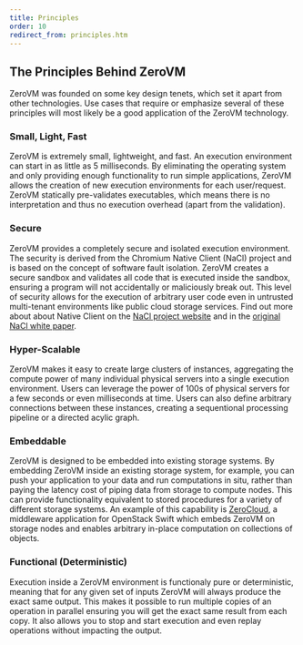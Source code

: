 ```yaml
---
title: Principles
order: 10
redirect_from: principles.htm
---
```


## The Principles Behind ZeroVM

ZeroVM was founded on some key design tenets, which set it apart from
other technologies. Use cases that require or emphasize several of
these principles will most likely be a good application of the ZeroVM
technology.

### Small, Light, Fast

ZeroVM is extremely small, lightweight, and fast. An execution
environment can start in as little as 5 milliseconds. By eliminating
the operating system and only providing enough functionality to run
simple applications, ZeroVM allows the creation of new execution
environments for each user/request. ZeroVM statically pre-validates
executables, which means there is no interpretation and thus no execution
overhead (apart from the validation).

### Secure

ZeroVM provides a completely secure and isolated execution
environment. The security is derived from the Chromium Native Client
(NaCl) project and is based on the concept of software fault
isolation. ZeroVM creates a secure sandbox and validates all code that
is executed inside the sandbox, ensuring a program will not
accidentally or maliciously break out. This level of security allows for
the execution of arbitrary user code even in untrusted multi-tenant
environments like public cloud storage services. Find out more about
about Native Client on the
[NaCl project website](https://code.google.com/p/nativeclient/) and in
the
[original NaCl white paper](http://static.googleusercontent.com/external_content/untrusted_dlcp/research.google.com/en/us/pubs/archive/34913.pdf).

### Hyper-Scalable

ZeroVM makes it easy to create large clusters of instances,
aggregating the compute power of many individual physical servers into
a single execution environment. Users can leverage the power of 100s
of physical servers for a few seconds or even milliseconds at time.
Users can also define arbitrary connections between these instances,
creating a sequentional processing pipeline or a directed acylic
graph.

### Embeddable

ZeroVM is designed to be embedded into existing storage systems. By
embedding ZeroVM inside an existing storage system, for example, you
can push your application to your data and run computations in situ,
rather than paying the latency cost of piping data from storage to
compute nodes. This can provide functionality equivalent to stored
procedures for a variety of different storage systems. An example of
this capability is [ZeroCloud](https://github.com/zerovm/zerocloud), a
middleware application for OpenStack Swift which embeds ZeroVM on
storage nodes and enables arbitrary in-place computation on
collections of objects.

### Functional (Deterministic)

Execution inside a ZeroVM environment is functionaly pure or
deterministic, meaning that for any given set of inputs ZeroVM will
always produce the exact same output. This makes it possible to run
multiple copies of an operation in parallel ensuring you will get the
exact same result from each copy. It also allows you to stop and start
execution and even replay operations without impacting the output.
